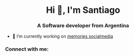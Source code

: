<h1 align="center">Hi 👋, I'm Santiago</h1>
<h3 align="center">A Software developer from Argentina</h3>

- 🔭 I’m currently working on [memories socialmedia](https://memories-app-project009.netlify.app/)

<h3 align="left">Connect with me:</h3>
<p align="left">
</p>

